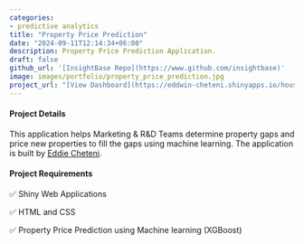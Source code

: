 ```yaml
---
categories:
- predictive analytics
title: "Property Price Prediction"
date: "2024-09-11T12:14:34+06:00"
description: Property Price Prediction Application.
draft: false
github_url: '[InsightBase Repo](https://www.github.com/insightbase)'
image: images/portfolio/property_price_prediction.jpg
project_url: "[View Dashboard](https://eddwin-cheteni.shinyapps.io/house-price-prediction/)"
---
```



#### Project Details

This application helps Marketing & R&D Teams determine property gaps and price new properties to fill the gaps using machine learning. The application is built by [Eddie Cheteni](https://eddwin-cheteni-ds-portfolio.netlify.app/).

#### Project Requirements

✅ Shiny Web Applications

✅ HTML and CSS

✅ Property Price Prediction using Machine learning (XGBoost)
